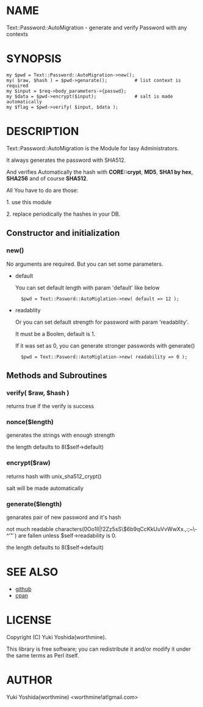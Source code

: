 # NAME

Text::Password::AutoMigration - generate and verify Password with any contexts

# SYNOPSIS

    my $pwd = Text::Password::AutoMigration->new();
    my( $raw, $hash ) = $pwd->genarate();          # list context is required
    my $input = $req->body_parameters->{passwd};
    my $data = $pwd->encrypt($input);              # salt is made automatically
    my $flag = $pwd->verify( $input, $data );

# DESCRIPTION

Text::Password::AutoMigration is the Module for lasy Administrators.

It always generates the password with SHA512.

And verifies Automatically the hash with
**CORE::crypt**, **MD5**, **SHA1 by hex**, **SHA256** and of course **SHA512**.

All You have to do are those:

1\. use this module

2\. replace periodically the hashes in your DB.

## Constructor and initialization

### new()

No arguments are required. But you can set some parameters.

- default

    You can set default length with param 'default' like below

        $pwd = Text::Pasword::AutoMiglation->new( default => 12 );

- readablity

    Or you can set default strength for password with param 'readablity'.

    It must be a Boolen, default is 1.

    If it was set as 0, you can generate stronger passwords with generate()

        $pwd = Text::Pasword::AutoMiglation->new( readability => 0 );
        

## Methods and Subroutines

### verify( $raw, $hash )

returns true if the verify is success

### nonce($length)

generates the strings with enough strength

the length defaults to 8($self->default)

### encrypt($raw)

returns hash with unix\_sha512\_crypt()

salt will be made automatically

### generate($length)

genarates pair of new password and it's hash

not much readable characters(0Oo1Il|!2Zz5sS\\$6b9qCcKkUuVvWwXx.,:;~\\-^'"\`) are fallen
unless $self->readability is 0.

the length defaults to 8($self->default)

# SEE ALSO

- [github](https://github.com/worthmine/Text-Password-AutoMigration)
- [cpan](http://search.cpan.org/perldoc?Text%3A%3APassword%3A%3AAutoMigration)

# LICENSE

Copyright (C) Yuki Yoshida(worthmine).

This library is free software; you can redistribute it and/or modify
it under the same terms as Perl itself.

# AUTHOR

Yuki Yoshida(worthmine) &lt;worthmine!at!gmail.com>
